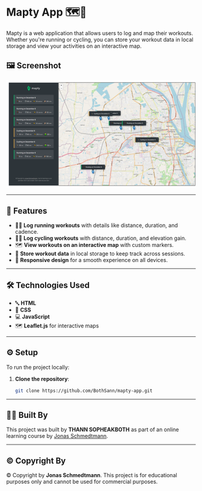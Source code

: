 # Mapty App 🗺️💪

Mapty is a web application that allows users to log and map their workouts. Whether you're running or cycling, you can store your workout data in local storage and view your activities on an interactive map.

## 🖼️ Screenshot

![Screenshot](screenshots/screenshot-1.PNG)

---

## 🚀 Features

- 🏃‍♂️ **Log running workouts** with details like distance, duration, and cadence.
- 🚴‍♀️ **Log cycling workouts** with distance, duration, and elevation gain.
- 🗺️ **View workouts on an interactive map** with custom markers.
- 💾 **Store workout data** in local storage to keep track across sessions.
- 📱 **Responsive design** for a smooth experience on all devices.

---

## 🛠️ Technologies Used

- 🔤 **HTML**
- 🎨 **CSS**
- 💻 **JavaScript**
- 🗺️ **Leaflet.js** for interactive maps

---

## ⚙️ Setup

To run the project locally:

1. **Clone the repository**:
   ```bash
   git clone https://github.com/BothSann/mapty-app.git

---

## 👨‍💻 Built By

This project was built by **THANN SOPHEAKBOTH** as part of an online learning course by [Jonas Schmedtmann](https://codingheroes.io/).

---

## ©️ Copyright By

© Copyright by **Jonas Schmedtmann**. This project is for educational purposes only and cannot be used for commercial purposes.

